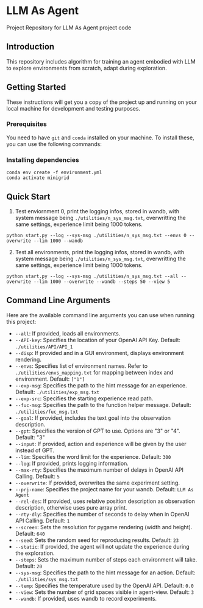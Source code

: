 # LLM As Agent

Project Repository for LLM As Agent project code

## Introduction

This repository includes algorithm for training an agent embodied with LLM to explore environments from scratch, adapt during exploration.

## Getting Started

These instructions will get you a copy of the project up and running on your local machine for development and testing purposes.

### Prerequisites

You need to have `git` and `conda` installed on your machine. To install these, you can use the following commands:

### Installing dependencies

```shell
conda env create -f environment.yml
conda activate minigrid
```

## Quick Start

1. Test enviornment 0, print the logging infos, stored in wandb, with system message being `./utilities/n_sys_msg.txt`, overwritting the same settings, experience limit being 1000 tokens.

```shell
python start.py --log --sys-msg ./utilities/n_sys_msg.txt --envs 0 --overwrite --lim 1000 --wandb
```

2. Test all environments, print the logging infos, stored in wandb, with system message being `./utilities/n_sys_msg.txt`, overwritting the same settings, experience limit being 1000 tokens.

```shell
python start.py --log --sys-msg ./utilities/n_sys_msg.txt --all --overwrite --lim 1000 --overwrite --wandb --steps 50 --view 5
```

## Command Line Arguments

Here are the available command line arguments you can use when running this project:

- `--all`: If provided, loads all environments.
- `--API-key`: Specifies the location of your OpenAI API Key. Default: `./utilities/API/API_1`
- `--disp`: If provided and in a GUI environment, displays environment rendering.
- `--envs`: Specifies list of environment names. Refer to `./utilities/envs_mapping.txt` for mapping between index and environment. Default: `["1"]`
- `--exp-msg`: Specifies the path to the hint message for an experience. Default: `./utilities/exp_msg.txt`
- `--exp-src`: Specifies the starting experience read path.
- `--fuc-msg`: Specifies the path to the function helper message. Default: `./utilities/fuc_msg.txt`
- `--goal`: If provided, includes the text goal into the observation description.
- `--gpt`: Specifies the version of GPT to use. Options are "3" or "4". Default: "3"
- `--input`: If provided, action and experience will be given by the user instead of GPT.
- `--lim`: Specifies the word limit for the experience. Default: `300`
- `--log`: If provided, prints logging information.
- `--max-rty`: Specifies the maximum number of delays in OpenAI API Calling. Default: `5`
- `--overwrite`: If provided, overwrites the same experiment setting.
- `--prj-name`: Specifies the project name for your wandb. Default: `LLM As Agent`
- `--rel-des`: If provided, uses relative position description as observation description, otherwise uses pure array print.
- `--rty-dly`: Specifies the number of seconds to delay when in OpenAI API Calling. Default: `1`
- `--screen`: Sets the resolution for pygame rendering (width and height). Default: `640`
- `--seed`: Sets the random seed for reproducing results. Default: `23`
- `--static`: If provided, the agent will not update the experience during the exploration.
- `--steps`: Sets the maximum number of steps each environment will take. Default: `20`
- `--sys-msg`: Specifies the path to the hint message for an action. Default: `./utilities/sys_msg.txt`
- `--temp`: Specifies the temperature used by the OpenAI API. Default: `0.0`
- `--view`: Sets the number of grid spaces visible in agent-view. Default: `3`
- `--wandb`: If provided, uses wandb to record experiments.
